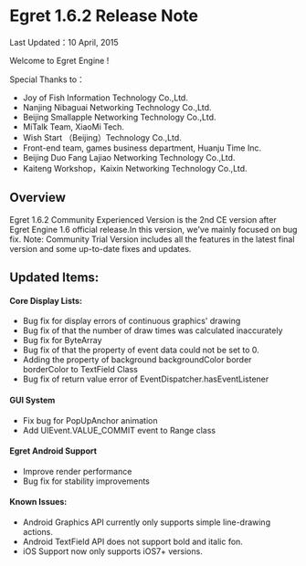 ﻿Egret 1.6.2 Release Note
===============================

Last Updated：10 April, 2015

Welcome to Egret Engine !

Special Thanks to：

* Joy of Fish Information Technology Co.,Ltd.
* Nanjing Nibaguai Networking Technology Co.,Ltd.
* Beijing Smallapple Networking Technology Co.,Ltd.
* MiTalk Team, XiaoMi Tech.
* Wish Start （Beijing）Technology Co.,Ltd.
* Front-end team, games business department, Huanju Time Inc.
* Beijing Duo Fang Lajiao Networking Technology Co.,Ltd.
* Kaiteng Workshop，Kaixin Networking Technology Co.,Ltd.

## Overview

Egret 1.6.2 Community Experienced Version is the 2nd CE version after Egret Engine 1.6 official release.In this version, we've mainly focused on bug fix.
Note: Community Trial Version includes all the features in the latest final version and some up-to-date fixes and updates.

## Updated Items:


#### Core Display Lists:

* Bug fix for display errors of continuous graphics' drawing
* Bug fix of that the number of draw times was calculated inaccurately
* Bug fix for ByteArray
* Bug fix of that the property of event data could not be set to 0.
* Adding the property of background backgroundColor border borderColor to TextField Class
* Bug fix of return value error of EventDispatcher.hasEventListener

#### GUI System

* Fix bug for PopUpAnchor animation
* Add UIEvent.VALUE_COMMIT event to Range class

#### Egret Android Support

* Improve render performance
* Bug fix for stability improvements


#### Known Issues:

* Android Graphics API currently only supports simple line-drawing actions.
* Android TextField API does not support bold and italic fon.
* iOS Support now only supports iOS7+ versions.